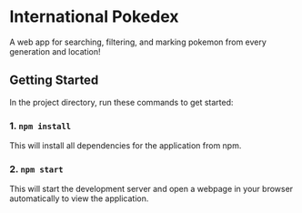 # International Pokedex

A web app for searching, filtering, and marking pokemon from every generation and location!

## Getting Started

In the project directory, run these commands to get started:

### 1. `npm install`

This will install all dependencies for the application from npm.

### 2. `npm start`

This will start the development server and open a webpage in your browser automatically to view the application.
